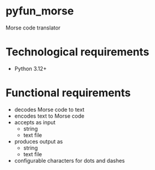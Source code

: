 # pyfun_morse
Morse code translator

# Technological requirements
- Python 3.12+

# Functional requirements
- decodes Morse code to text
- encodes text to Morse code
- accepts as input
    - string
    - text file
- produces output as
    - string
    - text file
- configurable characters for dots and dashes
